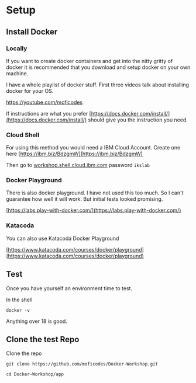 # Setup

## Install Docker

### Locally

If you want to create docker containers and get into the nitty gritty of docker it is recommended that you download and setup docker on your own machine. 

I have a whole playlist of docker stuff. First three videos talk about installing docker for your OS.

[https://youtube.com/moficodes ](https://youtube.com/moficodes)

If instructions are what you prefer [https://docs.docker.com/install/](https://docs.docker.com/install/) should give you the instruction you need.

### Cloud Shell

For using this method you would need a IBM Cloud Account. Create one here [https://ibm.biz/BdzgmW](https://ibm.biz/BdzgmW)

Then go to [workshop.shell.cloud.ibm.com](https://workshop.shell.cloud.ibm.com/) password `ikslab`

### Docker Playground

There is also docker playground. I have not used this too much. So I can't guarantee how well it will work. But initial tests looked promising.

[https://labs.play-with-docker.com/](https://labs.play-with-docker.com/)

### Katacoda

You can also use Katacoda Docker Playground

[https://www.katacoda.com/courses/docker/playground](https://www.katacoda.com/courses/docker/playground)

## Test

Once you have yourself an environment time to test.

In the shell

```text
docker -v
```

 Anything over 18 is good.

## Clone the test Repo

Clone the repo 

```text
git clone https://github.com/moficodes/Docker-Workshop.git
```

```text
cd Docker-Workshop/app
```

